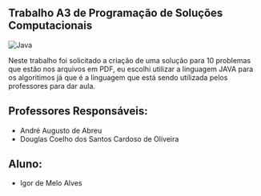 ## Trabalho A3 de Programação de Soluções Computacionais

![Java](https://img.shields.io/badge/java-%23ED8B00.svg?style=for-the-badge&logo=openjdk&logoColor=white)

Neste trabalho foi solicitado a criação de uma solução para 10 problemas que estão nos arquivos em PDF, eu escolhi utilizar a linguagem JAVA para os algoritimos já que é a linguagem que está sendo utilizada pelos professores para dar aula.

## Professores Responsáveis:

- André Augusto de Abreu
- Douglas Coelho dos Santos Cardoso de Oliveira

## Aluno:

- Igor de Melo Alves